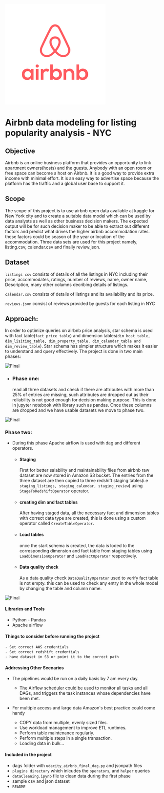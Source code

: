 ![airbnb](resource/airbnb.png)
   
# Airbnb data modeling for listing popularity analysis - NYC 

## Objective
Airbnb is an online business platform that provides an opportunity to link apartment owners(hosts) and the guests. Anybody with an open room or free space can become a host on Airbnb. It is a good way to provide extra income with minimal effort. It is an easy way to advertise space because the platform has the traffic and a global user base to support it. 


## Scope

The scope of this project is to use airbnb open data available at kaggle for New York city and to create a suitable data model which can be used by data analysts as well as other business decision makers. The expected output will be for such decision maker to be able to extract out different factors and predict what drives the higher airbnb accommodation rates. these factors could be season of the year or location of the accommodation. Three data sets are used for this project namely, listing.csv, calendar.csv and finally review.json.

## Dataset

```listings csv``` consists of details of all the listings in NYC including their price, accommodates, ratings, number of reviews, name, owner name, Description, many other columns decribing details of listings.

```calendar.csv``` consists of details of listings and its availability and its price.

```reviews.json``` consist of reviews provided by guests for each listing in NYC


## Approach:
 In order to optimize queries on airbnb price analysis, star schema is used with  fact table(```fact_price_table```) and dimension tables(```dim_host_table, dim_lisiting_table, dim_property_table, dim_calendar_table and dim_review_table```). Star schema has simpler structure which makes it easier to understand and query effectively. The project is done in two main phases:

![Final](resource/star.PNG)

- ### Phase one: 

    read all three datasets and check if there are attributes with more than 25% of entries are missing, such attributes are dropped out as their reliability is not good enough for decision making purpose. This is done in jupyter notebook with library such as pandas. Once these columns are dropped and we have usable datasets we move to phase two.

![Final](resource/clean_column.PNG)

### Phase two:
- During this phase Apache airflow is used with dag and different operators.

  * #### Staging

     First for better salability and maintainability files from airbnb raw dataset are now stored in Amazon S3 bucket. The entries from the three dataset are then copied to three redshift staging tables(i.e ```staging_listings, staging_calendar, staging_review```) using ```StageToRedshiftOperator``` operator. 
  * #### creating dim and fact tables

    After having staged data, all the necessary fact and dimension tables with correct data type are created, this is done using a custom operator called ```CreateTableOperator```. 
  * #### Load tables

    once the start schema is created, the data is loded to the corresponding dimension and fact table from staging tables using ```LoadDimensionOperator``` and ```LoadFactOperator``` respectively.

  * #### Data quality check
    As a data quality check ```DataQualityOperator``` used to verify fact table is not empty. this can be used to check any entry in the whole model by changing the table and column name. 

![Final](resource/ETL_pipeline.PNG)

#### Libraries and Tools
- Python - Pandas
- Apache airflow

#### Things to consider before running the project
    - Set correct AWS credentials
    - Set correct redshift credentials
    - have dataset in S3 or point it to the correct path
    
#### Addressing Other Scenarios
- The pipelines would be run on a daily basis by 7 am every day.
  
  * The Airflow scheduler could be used to monitor all tasks and all DAGs, and triggers the task instances whose dependencies have been met.
- For multiple access and large data Amazon's best practice could come handy
  * COPY data from multiple, evenly sized files.
  * Use workload management to improve ETL runtimes.
  * Perform table maintenance regularly.
  * Perform multiple steps in a single transaction.
  * Loading data in bulk...
  
#### Included in the project
  * dags folder with ```udacity_airbnb_final_dag.py``` and jsonpath files
  * ```plugins directory``` which inlcudes the ```operators```, and ```helper``` queries
  * ```dataCleaning.ipynb``` file to clean data during the first phase
  * sample csv and json dataset
  * ```README```


```python

```
